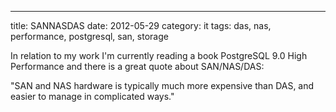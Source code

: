 ---
title: SANNASDAS
date: 2012-05-29
category: it
tags: das, nas, performance, postgresql, san, storage

In relation to my work I'm currently reading a book PostgreSQL 9.0 High Performance and there is a great quote about SAN/NAS/DAS:

"SAN and NAS hardware is typically much more expensive than DAS, and easier to manage in complicated ways."
